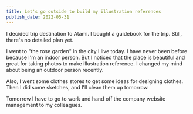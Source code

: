 ```yaml
---
title: Let's go outside to build my illustration references
publish_date: 2022-05-31
---
```


I decided trip destination to Atami. I bought a guidebook for the trip. Still, there's no detailed plan yet.

I went to "the rose garden" in the city I live today. I have never been before because I'm an indoor person. But I noticed that the place is beautiful and great for taking photos to make illustration reference. I changed my mind about being an outdoor person recently.

Also, I went some clothes stores to get some ideas for designing clothes. Then I did some sketches, and I'll clean them up tomorrow.

Tomorrow I have to go to work and hand off the company website management to my colleagues.